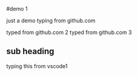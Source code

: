 #demo 1

just a demo
typing from github.com

typed from github.com 2
typed from github.com 3

## sub heading 
typing this from vscode1
